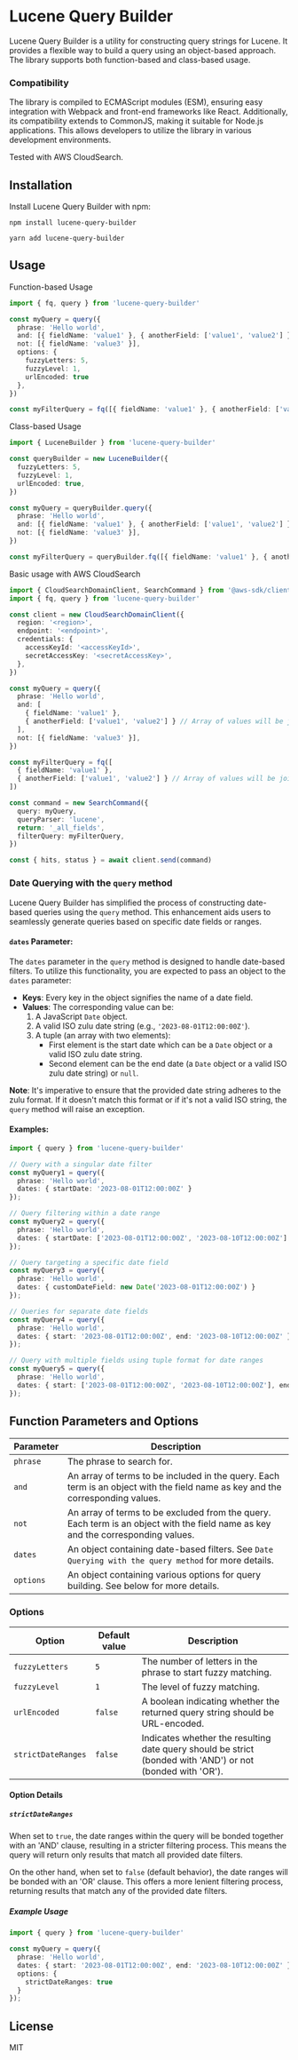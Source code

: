# Lucene Query Builder

Lucene Query Builder is a utility for constructing query strings for Lucene. It provides a flexible way to build a query using an object-based approach. The library supports both function-based and class-based usage.

### Compatibility

The library is compiled to ECMAScript modules (ESM), ensuring easy integration with Webpack and front-end frameworks like React. Additionally, its compatibility extends to CommonJS, making it suitable for Node.js applications. This allows developers to utilize the library in various development environments.

Tested with AWS CloudSearch.

## Installation

Install Lucene Query Builder with npm:

```shell
npm install lucene-query-builder
```

```shell
yarn add lucene-query-builder
```

## Usage

Function-based Usage

```typescript
import { fq, query } from 'lucene-query-builder'

const myQuery = query({
  phrase: 'Hello world',
  and: [{ fieldName: 'value1' }, { anotherField: ['value1', 'value2'] }],
  not: [{ fieldName: 'value3' }],
  options: {
    fuzzyLetters: 5,
    fuzzyLevel: 1,
    urlEncoded: true
  },
})

const myFilterQuery = fq([{ fieldName: 'value1' }, { anotherField: ['value1', 'value2'] }])
```

Class-based Usage

```typescript
import { LuceneBuilder } from 'lucene-query-builder'

const queryBuilder = new LuceneBuilder({ 
  fuzzyLetters: 5, 
  fuzzyLevel: 1, 
  urlEncoded: true,
})

const myQuery = queryBuilder.query({
  phrase: 'Hello world',
  and: [{ fieldName: 'value1' }, { anotherField: ['value1', 'value2'] }],
  not: [{ fieldName: 'value3' }],
})

const myFilterQuery = queryBuilder.fq([{ fieldName: 'value1' }, { anotherField: ['value1', 'value2'] }])
```

Basic usage with AWS CloudSearch

```typescript
import { CloudSearchDomainClient, SearchCommand } from '@aws-sdk/client-cloudsearch-domain'
import { fq, query } from 'lucene-query-builder'

const client = new CloudSearchDomainClient({
  region: '<region>',
  endpoint: '<endpoint>',
  credentials: {
    accessKeyId: '<accessKeyId>',
    secretAccessKey: '<secretAccessKey>',
  },
})

const myQuery = query({
  phrase: 'Hello world',
  and: [
    { fieldName: 'value1' },
    { anotherField: ['value1', 'value2'] } // Array of values will be joined with 'OR'
  ],
  not: [{ fieldName: 'value3' }],
})

const myFilterQuery = fq([
  { fieldName: 'value1' },
  { anotherField: ['value1', 'value2'] } // Array of values will be joined with 'OR'
])

const command = new SearchCommand({
  query: myQuery,
  queryParser: 'lucene',
  return: '_all_fields',
  filterQuery: myFilterQuery,
})

const { hits, status } = await client.send(command)
```

### Date Querying with the `query` method

Lucene Query Builder has simplified the process of constructing date-based queries using the `query` method. This enhancement aids users to seamlessly generate queries based on specific date fields or ranges.

#### `dates` Parameter:

The `dates` parameter in the `query` method is designed to handle date-based filters. To utilize this functionality, you are expected to pass an object to the `dates` parameter:

- **Keys**: Every key in the object signifies the name of a date field.
- **Values**: The corresponding value can be:
    1. A JavaScript `Date` object.
    2. A valid ISO zulu date string (e.g., `'2023-08-01T12:00:00Z'`).
    3. A tuple (an array with two elements):
        - First element is the start date which can be a `Date` object or a valid ISO zulu date string.
        - Second element can be the end date (a `Date` object or a valid ISO zulu date string) or `null`.

**Note**: It's imperative to ensure that the provided date string adheres to the zulu format. If it doesn't match this format or if it's not a valid ISO string, the `query` method will raise an exception.

#### Examples:

```typescript
import { query } from 'lucene-query-builder'

// Query with a singular date filter
const myQuery1 = query({
  phrase: 'Hello world',
  dates: { startDate: '2023-08-01T12:00:00Z' }
});

// Query filtering within a date range
const myQuery2 = query({
  phrase: 'Hello world',
  dates: { startDate: ['2023-08-01T12:00:00Z', '2023-08-10T12:00:00Z'] }
});

// Query targeting a specific date field
const myQuery3 = query({
  phrase: 'Hello world',
  dates: { customDateField: new Date('2023-08-01T12:00:00Z') }
});

// Queries for separate date fields
const myQuery4 = query({
  phrase: 'Hello world',
  dates: { start: '2023-08-01T12:00:00Z', end: '2023-08-10T12:00:00Z' }
});

// Query with multiple fields using tuple format for date ranges
const myQuery5 = query({
  phrase: 'Hello world',
  dates: { start: ['2023-08-01T12:00:00Z', '2023-08-10T12:00:00Z'], end: [null, '2023-08-10T12:00:00Z'] }
});
```

## Function Parameters and Options

| Parameter | Description                                                                                                                      | 
|-----------|----------------------------------------------------------------------------------------------------------------------------------|
| `phrase`  | The phrase to search for.                                                                                                        |
| `and`     | An array of terms to be included in the query. Each term is an object with the field name as key and the corresponding values.   |
| `not`     | An array of terms to be excluded from the query. Each term is an object with the field name as key and the corresponding values. |
| `dates`   | An object containing date-based filters. See `Date Querying with the query method` for more details.                                                             |
| `options` | An object containing various options for query building. See below for more details.                                             |

### Options

| Option           | Default value | Description                                                                                          |
|------------------|---------------|------------------------------------------------------------------------------------------------------|
| `fuzzyLetters`   | `5`           | The number of letters in the phrase to start fuzzy matching.                                         |
| `fuzzyLevel`     | `1`           | The level of fuzzy matching.                                                                         |
| `urlEncoded`     | `false`       | A boolean indicating whether the returned query string should be URL-encoded.                        |
| `strictDateRanges`| `false`      | Indicates whether the resulting date query should be strict (bonded with 'AND') or not (bonded with 'OR'). |

#### Option Details

##### `strictDateRanges`

When set to `true`, the date ranges within the query will be bonded together with an 'AND' clause, resulting in a stricter filtering process. This means the query will return only results that match all provided date filters.

On the other hand, when set to `false` (default behavior), the date ranges will be bonded with an 'OR' clause. This offers a more lenient filtering process, returning results that match any of the provided date filters.

##### Example Usage

```typescript
import { query } from 'lucene-query-builder'

const myQuery = query({
  phrase: 'Hello world',
  dates: { start: '2023-08-01T12:00:00Z', end: '2023-08-10T12:00:00Z' },
  options: {
    strictDateRanges: true
  }
});
```

## License
MIT